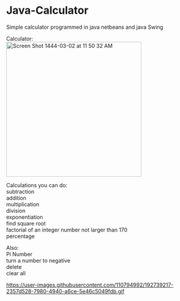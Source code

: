 # Java-Calculator
Simple calculator programmed in java netbeans and java Swing

Calculator: <br />
<img width="360" alt="Screen Shot 1444-03-02 at 11 50 32 AM" src="https://user-images.githubusercontent.com/110794992/192739110-c1a01d2f-3c8c-438b-a778-8abee7979fee.png">

Calculations you can do:<br />
subtraction<br />
addition<br />
multiplication<br />
division<br />
exponentiation<br />
find square root<br />
factorial of an integer number not larger than 170<br />
percentage<br />

Also:<br />
Pi Number<br />
turn a number to negative<br />
delete <br />
clear all<br />



https://user-images.githubusercontent.com/110794992/192739217-2357d528-7980-4940-a6ce-5e46c5049fdb.gif
